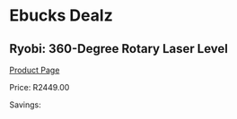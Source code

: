 
# Ebucks Dealz
## Ryobi: 360-Degree Rotary Laser Level
[Product Page](https://www.ebucks.com/web/shop/productSelected.do?prodId=315083672&catId=717342768)

Price: R2449.00

Savings: 


	